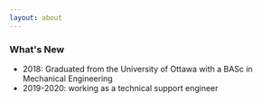 ```yaml
---
layout: about
---
```


### What's New

- 2018: Graduated from the University of Ottawa with a BASc in Mechanical Engineering
- 2019-2020: working as a technical support engineer
